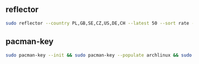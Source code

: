## reflector 

```bash
sudo reflector --country PL,GB,SE,CZ,US,DE,CH --latest 50 --sort rate --save /etc/pacman.d/mirrorlist
```

## pacman-key

```bash
sudo pacman-key --init && sudo pacman-key --populate archlinux && sudo pacman-key --refresh-keys
```